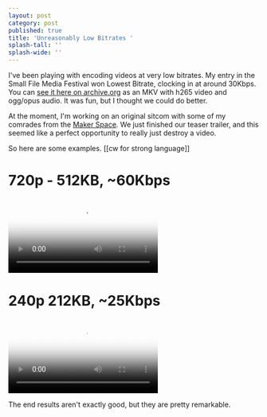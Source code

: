 ```yaml
---
layout: post
category: post
published: true
title: 'Unreasonably Low Bitrates '
splash-tall: ''
splash-wide: ''
---
```

I've been playing with encoding videos at very low bitrates. My entry in the Small File Media Festival won Lowest Bitrate, clocking in at around 30Kbps. You can [see it here on archive.org](https://archive.org/details/expedition-sasquatch-small-file-media-festival-submission) as an MKV with h265 video and ogg/opus audio. It was fun, but I thought we could do better. 

At the moment, I'm working on an original sitcom with some of my comrades from the [Maker Space](https://ellijaymakerspace.org). We just finished our teaser trailer, and this seemed like a perfect opportunity to really just destroy a video. 

So here are some examples. [[cw for strong language]]

# 720p - 512KB, ~60Kbps

<video src="https://retro.social/system/media_attachments/files/106/910/306/920/699/907/original/9776dfa6a3351f92.mp4" poster="https://retro.social/system/media_attachments/files/106/910/306/920/699/907/small/9776dfa6a3351f92.png" preload="metadata" role="button" tabindex="0" volume="1"></video>

# 240p 212KB, ~25Kbps 

<video src="https://retro.social/system/media_attachments/files/106/910/422/627/777/710/original/0cb5d594010a8079.mp4" poster="https://retro.social/system/media_attachments/files/106/910/422/627/777/710/small/0cb5d594010a8079.png" preload="metadata" role="button" tabindex="0" volume="1"></video>

The end results aren't exactly good, but they are pretty remarkable.
